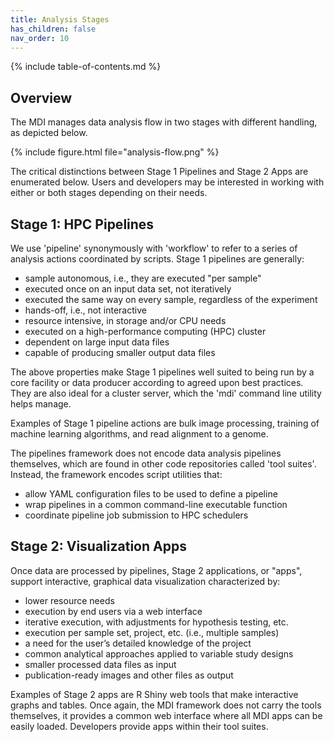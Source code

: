 ```yaml
---
title: Analysis Stages
has_children: false
nav_order: 10
---
```


{% include table-of-contents.md %}

## Overview

The MDI manages data analysis flow in two stages with different handling, as depicted below. 

{% include figure.html file="analysis-flow.png" %}

The critical distinctions between Stage 1 Pipelines and Stage 2
Apps are enumerated below. Users and developers may be interested in 
working with either or both stages depending on their needs.

## Stage 1: HPC Pipelines

We use 'pipeline' synonymously with 'workflow' to refer to a series of analysis 
actions coordinated by scripts. Stage 1 pipelines are generally:

- sample autonomous, i.e., they are executed "per sample"
- executed once on an input data set, not iteratively
- executed the same way on every sample, regardless of the experiment
- hands-off, i.e., not interactive
- resource intensive, in storage and/or CPU needs
- executed on a high-performance computing (HPC) cluster
- dependent on large input data files
- capable of producing smaller output data files

The above properties make Stage 1 pipelines well suited to being run by a core facility 
or data producer according to agreed upon best practices. They are also ideal for a 
cluster server, which the 'mdi' command line utility helps manage.

Examples of Stage 1 pipeline actions are bulk image processing, 
training of machine learning algorithms, and read alignment to a genome.

The pipelines framework does not encode data analysis pipelines themselves, 
which are found in other code repositories called 'tool suites'. 
Instead, the framework encodes script utilities that:

- allow YAML configuration files to be used to define a pipeline
- wrap pipelines in a common command-line executable function
- coordinate pipeline job submission to HPC schedulers

## Stage 2: Visualization Apps

Once data are processed by pipelines, Stage 2 applications, or "apps",
support interactive, graphical data visualization characterized by:

- lower resource needs
- execution by end users via a web interface
- iterative execution, with adjustments for hypothesis testing, etc.
- execution per sample set, project, etc. (i.e., multiple samples)
- a need for the user’s detailed knowledge of the project
- common analytical approaches applied to variable study designs
- smaller processed data files as input
- publication-ready images and other files as output

Examples of Stage 2 apps are R Shiny web tools that make
interactive graphs and tables. Once again, the MDI framework does not
carry the tools themselves, it provides a common web interface
where all MDI apps can be easily loaded. Developers provide apps 
within their tool suites.
